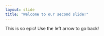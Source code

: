 ```yaml
---
layout: slide
title: "Welcome to our second slide!"
---
```

This is so epic!
Use the left arrow to go back!
